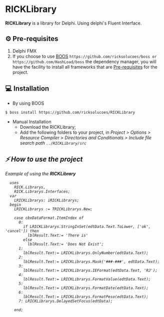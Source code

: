 [0]: https://github.com/ricksolucoes/boss "Site do BOOS"

# RICKLibrary

**RICKLibrary** is a library for Delphi. Using delphi's Fluent Interface.

## ⚙️ Pre-requisites

1. Delphi FMX
2. If you choose to use [BOOS][0] ```https://github.com/ricksolucoes/boss or https://github.com/HashLoad/boss```  the dependency manager, you will have the facility to install all frameworks that are [Pre-requisites](#pre-requisites) for the project.


## 💻 Installation

- By using BOOS
```shell
$ boss install https://github.com/ricksolucoes/RICKLibrary
```
- Manual Installation
  - Download the RICKLibrary;
  - Add the following folders to your project, in <em>Project &gt; Options &gt; Resource Compiler &gt; Directories and Conditionals &gt; Include file search path ``` ../RICKLibrary/src ```

 ## ⚡️ How to use the project

  Example of using the **RICKLibrary**

```delphi  
  uses
    RICK.Librarys,
    RICK.Librarys.Interfaces;
  var
    LRICKLibrarys: iRICKLibrarys;
  begin
    LRICKLibrarys := TRICKLibrarys.New;

    case cbxDataFormat.ItemIndex of
      0:
        if LRICKLibrarys.StringInSet(edtData.Text.ToLower, ['ok', 'cancel']) then
          lblResult.Text:= 'There is'
        else
          lblResult.Text:= 'Does Not Exist';
      1:
        lblResult.Text:= LRICKLibrarys.OnlyNumber(edtData.Text);
      2:
        lblResult.Text:= LRICKLibrarys.Mask('###-###', edtData.Text);
      3:
        lblResult.Text:= LRICKLibrarys.IEFormat(edtData.Text, 'RJ');
      4:
        lblResult.Text:= LRICKLibrarys.FormatValue(edtData.Text);
      5:
        lblResult.Text:= LRICKLibrarys.FormatDate(edtData.Text);
      6:
        lblResult.Text:= LRICKLibrarys.FormatPeso(edtData.Text);
      7: LRICKLibrarys.DelayedSetFocus(edtData);

    end;
```

